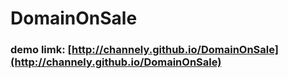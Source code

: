# DomainOnSale

### demo limk: [http://channely.github.io/DomainOnSale](http://channely.github.io/DomainOnSale)
